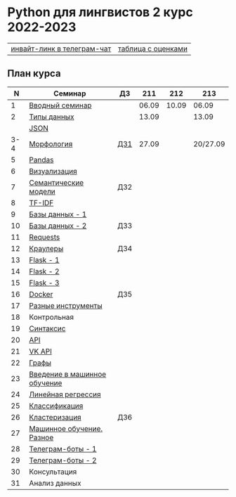 # Python для лингвистов 2 курс 2022-2023

<table>
  <tr>
    <td> <a href="https://t.me/+_rVHp4PdLKQxYWVi"> инвайт-линк в телеграм-чат </a> </td>
    <td> <a href=""> таблица с оценками </a> </td>
  </tr>
</table>

## План курса

| N  | Семинар     | ДЗ | 211 | 212 | 213 |
| -- | ----------- | -- | --- | --- | --- |
| 1  | [Вводный семинар](https://github.com/hse-ling-python/seminars/blob/master/intro/course_intro_2022.ipynb) | | 06.09 | 10.09 | 06.09 |
| 2  | [Типы данных](https://github.com/hse-ling-python/seminars/blob/master/data_structures/data_structures_1(1).ipynb) || 13.09 |  | 13.09 |  
|| [JSON](https://github.com/hse-ling-python/seminars/blob/master/json_data/json_1.ipynb) | |  |  ||  
| 3-4  | [Морфология](https://github.com/hse-ling-python/seminars/blob/master/morphology/morphology_1.ipynb) | [ДЗ1](https://github.com/hse-ling-python/seminars/blob/master/homework22-23/hw1.md) | 27.09 |  |20/27.09| 
| 5 | [Pandas](https://github.com/hse-ling-python/seminars/blob/master/visualization/pandas.ipynb) | |  |  |  | 
| 6  | [Визуализация](https://github.com/hse-ling-python/seminars/blob/master/visualization/visualization_21.ipynb) | |  |  |  | 
| 7  | [Семантические модели](https://github.com/hse-ling-python/seminars/blob/master/vector_models/vector_models_21_22.ipynb) | ДЗ2 |  |  |  | 
| 8  | [TF-IDF](https://nbviewer.jupyter.org/github/hse-ling-python/seminars/blob/master/text_to_vector/TF-IDF.ipynb) | |  |  |  |
| 9  | [Базы данных - 1](https://github.com/hse-ling-python/seminars/blob/master/databases/databases_2020_1.ipynb) | | |||
| 10  | [Базы данных - 2](https://github.com/hse-ling-python/seminars/blob/master/databases/databases_2020_2.ipynb) | ДЗ3 | |||
| 11 | [Requests](https://github.com/hse-ling-python/seminars/blob/master/html_and_requests/requests_2021.ipynb) | | |||
| 12  | [Краулеры](https://github.com/hse-ling-python/seminars/blob/master/crawlers/crawlers_1.ipynb) | ДЗ4 | |||
| 13  | [Flask - 1](https://github.com/hse-ling-python/seminars/blob/master/flask_applications/flask1.ipynb)| | |||
| 14  | [Flask - 2](https://github.com/hse-ling-python/seminars/blob/master/flask_applications/flask_2-3.md) | | |||
| 15  | [Flask - 3](https://github.com/hse-ling-python/seminars/blob/master/flask_applications/flask_2-3.md) | | |||
| 16  | [Docker](https://github.com/hse-ling-python/seminars/tree/master/docker) | ДЗ5 | |||
| 17  | [Разные инструменты](https://github.com/hse-ling-python/seminars/blob/master/random_compling/compling.md) | | |||
| 18 | Контрольная |||||
| 19  | [Синтаксис](https://github.com/hse-ling-python/seminars/blob/master/UDPipe/syntax.md) | | |||
| 20  | [API](https://github.com/hse-ling-python/seminars/blob/master/different_api/client-server-architecture.ipynb) | | |||
| 21  | [VK API](https://github.com/hse-ling-python/seminars/blob/master/different_api/vk_api2021.ipynb) | | |||
| 22  | [Графы](https://github.com/hse-ling-python/seminars/blob/master/graphs/graphs_2021.ipynb) | ||||
| 23  | [Введение в машинное обучение](https://github.com/hse-ling-python/seminars/blob/master/ml/intro.ipynb) | | |||
| 24  | [Линейная регрессия](https://github.com/hse-ling-python/seminars/blob/master/ml/Linear_Regression.ipynb) | | |||
| 25  | [Классификация](https://github.com/hse-ling-python/seminars/blob/master/ml/classification.ipynb)| | |||
| 26  | [Кластеризация](https://github.com/hse-ling-python/seminars/blob/master/ml/clustering.ipynb) | ДЗ6 | |||
| 27  | [Машинное обучение. Разное](https://github.com/hse-ling-python/seminars/blob/master/ml/ml_final.md) | | |||
| 28  | [Телеграм-боты - 1](https://github.com/hse-ling-python/seminars/tree/master/chatbots/telegram) || |||
| 29  | [Телеграм-боты - 2](https://github.com/hse-ling-python/seminars/tree/master/chatbots/telegram) || |||
| 30  |Консультация| | |||
| 31  |Анализ данных|||||

